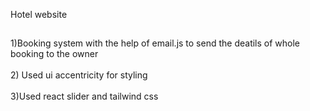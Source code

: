 Hotel website
## 

1)Booking system with the help of email.js to send the deatils  of whole booking to the owner <br><br>
2) Used ui accentricity for styling <br><br>
3)Used react slider and tailwind css 
